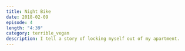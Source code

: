 ```yaml
---
title: Night Bike
date: 2018-02-09
episode: 4
length: "4:39"
category: terrible_vegan
description: I tell a story of locking myself out of my apartment.
---
```

